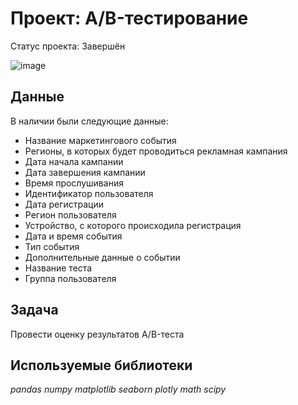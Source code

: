 # Проект: А/B-тестированиe
Статус проекта: Завершён

![image](https://user-images.githubusercontent.com/43203558/185768879-02cd6bd1-3610-4242-a6ce-0e357197722f.png)

## Данные

В наличии были следующие данные:

- Название маркетингового события
- Регионы, в которых будет проводиться рекламная кампания
- Дата начала кампании
- Дата завершения кампании
- Время прослушивания
- Идентификатор пользователя
- Дата регистрации
- Регион пользователя
- Устройство, с которого происходила регистрация
- Дата и время события
- Тип события
- Дополнительные данные о событии
- Название теста
- Группа пользователя

## Задача

Провести оценку результатов A/B-теста

## Используемые библиотеки

*pandas* *numpy* *matplotlib* *seaborn* *plotly* *math* *scipy*

